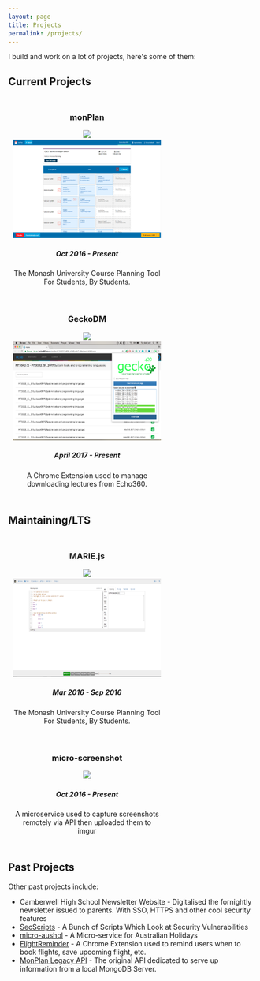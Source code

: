```yaml
---
layout: page
title: Projects
permalink: /projects/
---
```


I build and work on a lot of projects, here's some of them:

## Current Projects

<div style="display: flex; flex-wrap: wrap">
    <div style="max-width: 300px; margin: 10px">
        <center>
        <h3>monPlan</h3> 
        <img src="https://img.shields.io/badge/license-Commercial-brightgreen.svg?longCache=true&style=for-the-badge"  style="height: 20px; margin: 40"/>
        <img src="/assets/images/monplan.PNG" style="height: 200px; margin: 20" />
        <h5>Oct 2016 - Present</h5>
        <p>The Monash University Course Planning Tool For Students, By Students.</p>
        </center>
    </div>
    <div style="max-width: 300px; margin: 10px">
        <center>
        <h3>GeckoDM</h3> 
        <img src="https://img.shields.io/badge/license-MIT-blue.svg?longCache=true&style=for-the-badge" style="height: 20px; margin: 20"/>
        <img src="/assets/images/geckodm.png" style="height: 200px; margin: 20" />
        <h5>April 2017 - Present</h5>
        <p>A Chrome Extension used to manage downloading lectures from Echo360.</p>
        </center>
    </div>
</div>

## Maintaining/LTS
<div style="display: flex; flex-wrap: wrap">
    <div style="max-width: 300px; margin: 10px">
        <center>
        <h3>MARIE.js</h3> 
        <img src="https://img.shields.io/badge/license-MIT-blue.svg?longCache=true&style=for-the-badge"  style="height: 20px; margin: 40"/>
        <img src="/assets/images/mariejs.PNG" style="height: 200px; margin: 20" />
        <h5>Mar 2016 - Sep 2016</h5>
        <p>The Monash University Course Planning Tool For Students, By Students.</p>
        </center>
    </div>
    <div style="max-width: 300px; margin: 10px">
        <center>
        <h3>micro-screenshot</h3> 
        <img src="https://img.shields.io/badge/license-MIT-blue.svg?longCache=true&style=for-the-badge" style="height: 20px; margin: 20"/>
        <!-- <img src="/assets/images/mariejs.PNG" style="width: 75%; margin: 20" /> -->
        <h5>Oct 2016 - Present</h5>
        <p>A microservice used to capture screenshots remotely via API then uploaded them to imgur</p>
        </center>
    </div>
</div>

## Past Projects

Other past projects include:
- Camberwell High School Newsletter Website - Digitalised the fornightly newsletter issued to parents. With SSO, HTTPS and other cool security features
- [SecScripts](https://github.com/lorderikir/SecScripts) - A Bunch of Scripts Which Look at Security Vulnerabilities
- [micro-aushol](https://github.com/lorderikir/micro-aushol) - A Micro-service for Australian Holidays
- [FlightReminder](https://flightreminder.github.io) - A Chrome Extension used to remind users when to book flights, save upcoming flight, etc.
- [MonPlan Legacy API](http://github.com/MonPlan/MonPlan-API) - The original API dedicated to serve up information from a local MongoDB Server.